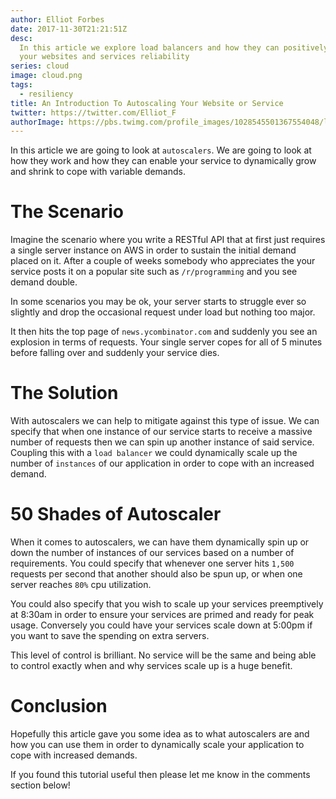 ```yaml
---
author: Elliot Forbes
date: 2017-11-30T21:21:51Z
desc:
  In this article we explore load balancers and how they can positively improve
  your websites and services reliability
series: cloud
image: cloud.png
tags:
  - resiliency
title: An Introduction To Autoscaling Your Website or Service
twitter: https://twitter.com/Elliot_F
authorImage: https://pbs.twimg.com/profile_images/1028545501367554048/lzr43cQv_400x400.jpg
---
```


In this article we are going to look at `autoscalers`. We are going to look at
how they work and how they can enable your service to dynamically grow and
shrink to cope with variable demands.

# The Scenario

Imagine the scenario where you write a RESTful API that at first just requires a
single server instance on AWS in order to sustain the initial demand placed on
it. After a couple of weeks somebody who appreciates the your service posts it
on a popular site such as `/r/programming` and you see demand double.

In some scenarios you may be ok, your server starts to struggle ever so slightly
and drop the occasional request under load but nothing too major.

It then hits the top page of `news.ycombinator.com` and suddenly you see an
explosion in terms of requests. Your single server copes for all of 5 minutes
before falling over and suddenly your service dies.

# The Solution

With autoscalers we can help to mitigate against this type of issue. We can
specify that when one instance of our service starts to receive a massive number
of requests then we can spin up another instance of said service. Coupling this
with a `load balancer` we could dynamically scale up the number of `instances`
of our application in order to cope with an increased demand.

# 50 Shades of Autoscaler

When it comes to autoscalers, we can have them dynamically spin up or down the
number of instances of our services based on a number of requirements. You could
specify that whenever one server hits `1,500` requests per second that another
should also be spun up, or when one server reaches `80%` cpu utilization.

You could also specify that you wish to scale up your services preemptively at
8:30am in order to ensure your services are primed and ready for peak usage.
Conversely you could have your services scale down at 5:00pm if you want to save
the spending on extra servers.

This level of control is brilliant. No service will be the same and being able
to control exactly when and why services scale up is a huge benefit.

# Conclusion

Hopefully this article gave you some idea as to what autoscalers are and how you
can use them in order to dynamically scale your application to cope with
increased demands.

If you found this tutorial useful then please let me know in the comments
section below!
